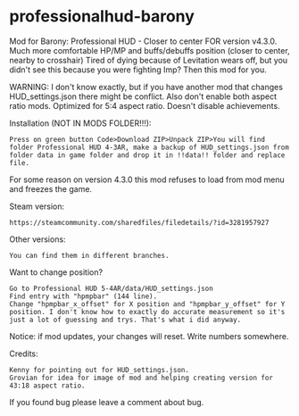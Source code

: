 # professionalhud-barony
Mod for Barony: Professional HUD - Closer to center
FOR version v4.3.0.
Much more comfortable HP/MP and buffs/debuffs position (closer to center, nearby to crosshair)
Tired of dying because of Levitation wears off, but you didn't see this because you were fighting Imp? Then this mod for you.

WARNING:
I don't know exactly, but if you have another mod that changes HUD_settings.json there might be conflict. Also don't enable both aspect ratio mods.
Optimized for 5:4 aspect ratio.
Doesn't disable achievements.

Installation (NOT IN MODS FOLDER!!!):

    Press on green button Code>Download ZIP>Unpack ZIP>You will find folder Professional HUD 4-3AR, make a backup of HUD_settings.json from folder data in game folder and drop it in !!data!! folder and replace file.

For some reason on version 4.3.0 this mod refuses to load from mod menu and freezes the game.

Steam version:

    https://steamcommunity.com/sharedfiles/filedetails/?id=3281957927

Other versions:

    You can find them in different branches.

Want to change position?

    Go to Professional HUD 5-4AR/data/HUD_settings.json
    Find entry with "hpmpbar" (144 line).
    Change "hpmpbar_x_offset" for X position and "hpmpbar_y_offset" for Y position. I don't know how to exactly do accurate measurement so it's just a lot of guessing and trys. That's what i did anyway.

Notice: if mod updates, your changes will reset. Write numbers somewhere.

Credits:

    Kenny for pointing out for HUD_settings.json.
    Grovian for idea for image of mod and helping creating version for 43:18 aspect ratio.


If you found bug please leave a comment about bug.
